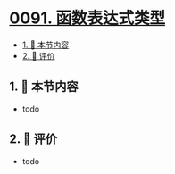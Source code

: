 # [0091. 函数表达式类型](https://github.com/tnotesjs/TNotes.typescript/tree/main/notes/0091.%20%E5%87%BD%E6%95%B0%E8%A1%A8%E8%BE%BE%E5%BC%8F%E7%B1%BB%E5%9E%8B)

<!-- region:toc -->

- [1. 🎯 本节内容](#1--本节内容)
- [2. 🫧 评价](#2--评价)

<!-- endregion:toc -->

## 1. 🎯 本节内容

- todo

## 2. 🫧 评价

- todo
